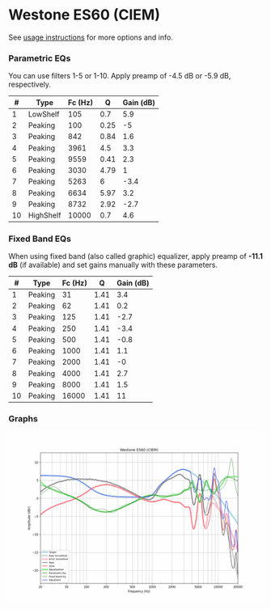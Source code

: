 # Westone ES60 (CIEM)
See [usage instructions](https://github.com/jaakkopasanen/AutoEq#usage) for more options and info.

### Parametric EQs
You can use filters 1-5 or 1-10. Apply preamp of -4.5 dB or -5.9 dB, respectively.

|   # | Type      |   Fc (Hz) |    Q |   Gain (dB) |
|-----|-----------|-----------|------|-------------|
|   1 | LowShelf  |       105 | 0.7  |         5.9 |
|   2 | Peaking   |       100 | 0.25 |        -5   |
|   3 | Peaking   |       842 | 0.84 |         1.6 |
|   4 | Peaking   |      3961 | 4.5  |         3.3 |
|   5 | Peaking   |      9559 | 0.41 |         2.3 |
|   6 | Peaking   |      3030 | 4.79 |         1   |
|   7 | Peaking   |      5263 | 6    |        -3.4 |
|   8 | Peaking   |      6634 | 5.97 |         3.2 |
|   9 | Peaking   |      8732 | 2.92 |        -2.7 |
|  10 | HighShelf |     10000 | 0.7  |         4.6 |

### Fixed Band EQs
When using fixed band (also called graphic) equalizer, apply preamp of **-11.1 dB** (if available) and set gains manually with these parameters.

|   # | Type    |   Fc (Hz) |    Q |   Gain (dB) |
|-----|---------|-----------|------|-------------|
|   1 | Peaking |        31 | 1.41 |         3.4 |
|   2 | Peaking |        62 | 1.41 |         0.2 |
|   3 | Peaking |       125 | 1.41 |        -2.7 |
|   4 | Peaking |       250 | 1.41 |        -3.4 |
|   5 | Peaking |       500 | 1.41 |        -0.8 |
|   6 | Peaking |      1000 | 1.41 |         1.1 |
|   7 | Peaking |      2000 | 1.41 |        -0   |
|   8 | Peaking |      4000 | 1.41 |         2.7 |
|   9 | Peaking |      8000 | 1.41 |         1.5 |
|  10 | Peaking |     16000 | 1.41 |        11   |

### Graphs
![](./Westone%20ES60%20(CIEM).png)
